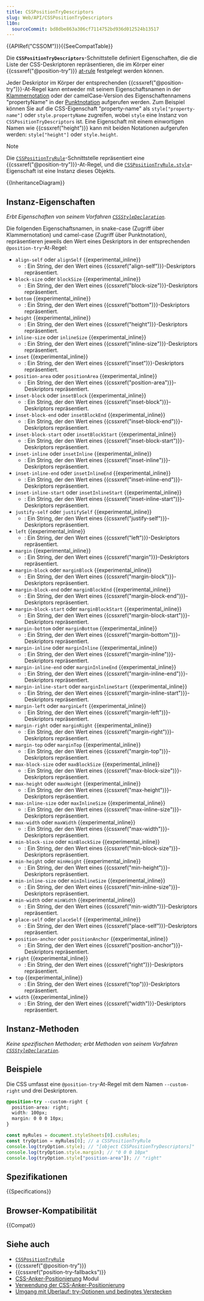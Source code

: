 ```yaml
---
title: CSSPositionTryDescriptors
slug: Web/API/CSSPositionTryDescriptors
l10n:
  sourceCommit: bd8dbe863a306cf7114752bd936d012524b13517
---
```


{{APIRef("CSSOM")}}{{SeeCompatTable}}

Die **`CSSPositionTryDescriptors`**-Schnittstelle definiert Eigenschaften, die die Liste der CSS-Deskriptoren repräsentieren, die im Körper einer {{cssxref("@position-try")}} [at-rule](/de/docs/Web/CSS/At-rule) festgelegt werden können.

Jeder Deskriptor im Körper der entsprechenden {{cssxref("@position-try")}}-At-Regel kann entweder mit seinem Eigenschaftsnamen in der [Klammernotation](/de/docs/Learn/JavaScript/Objects/Basics#bracket_notation) oder der camelCase-Version des Eigenschaftennamens "propertyName" in der [Punktnotation](/de/docs/Learn/JavaScript/Objects/Basics#dot_notation) aufgerufen werden. Zum Beispiel können Sie auf die CSS-Eigenschaft "property-name" als `style["property-name"]` oder `style.propertyName` zugreifen, wobei `style` eine Instanz von `CSSPositionTryDescriptors` ist. Eine Eigenschaft mit einem einwortigen Namen wie {{cssxref("height")}} kann mit beiden Notationen aufgerufen werden: `style["height"]` oder `style.height`.

> [!NOTE]
> Die [`CSSPositionTryRule`](/de/docs/Web/API/CSSPositionTryRule)-Schnittstelle repräsentiert eine {{cssxref("@position-try")}}-At-Regel, und die [`CSSPositionTryRule.style`](/de/docs/Web/API/CSSPositionTryRule/style)-Eigenschaft ist eine Instanz dieses Objekts.

{{InheritanceDiagram}}

## Instanz-Eigenschaften

_Erbt Eigenschaften von seinem Vorfahren [`CSSStyleDeclaration`](/de/docs/Web/API/CSSStyleDeclaration)._

Die folgenden Eigenschaftsnamen, in snake-case (Zugriff über Klammernotation) und camel-case (Zugriff über Punktnotation), repräsentieren jeweils den Wert eines Deskriptors in der entsprechenden `@position-try`-At-Regel:

- `align-self` oder `alignSelf` {{experimental_inline}}
  - : Ein String, der den Wert eines {{cssxref("align-self")}}-Deskriptors repräsentiert.
- `block-size` oder `blockSize` {{experimental_inline}}
  - : Ein String, der den Wert eines {{cssxref("block-size")}}-Deskriptors repräsentiert.
- `bottom` {{experimental_inline}}
  - : Ein String, der den Wert eines {{cssxref("bottom")}}-Deskriptors repräsentiert.
- `height` {{experimental_inline}}
  - : Ein String, der den Wert eines {{cssxref("height")}}-Deskriptors repräsentiert.
- `inline-size` oder `inlineSize` {{experimental_inline}}
  - : Ein String, der den Wert eines {{cssxref("inline-size")}}-Deskriptors repräsentiert.
- `inset` {{experimental_inline}}
  - : Ein String, der den Wert eines {{cssxref("inset")}}-Deskriptors repräsentiert.
- `position-area` oder `positionArea` {{experimental_inline}}
  - : Ein String, der den Wert eines {{cssxref("position-area")}}-Deskriptors repräsentiert.
- `inset-block` oder `insetBlock` {{experimental_inline}}
  - : Ein String, der den Wert eines {{cssxref("inset-block")}}-Deskriptors repräsentiert.
- `inset-block-end` oder `insetBlockEnd` {{experimental_inline}}
  - : Ein String, der den Wert eines {{cssxref("inset-block-end")}}-Deskriptors repräsentiert.
- `inset-block-start` oder `insetBlockStart` {{experimental_inline}}
  - : Ein String, der den Wert eines {{cssxref("inset-block-start")}}-Deskriptors repräsentiert.
- `inset-inline` oder `insetInline` {{experimental_inline}}
  - : Ein String, der den Wert eines {{cssxref("inset-inline")}}-Deskriptors repräsentiert.
- `inset-inline-end` oder `insetInlineEnd` {{experimental_inline}}
  - : Ein String, der den Wert eines {{cssxref("inset-inline-end")}}-Deskriptors repräsentiert.
- `inset-inline-start` oder `insetInlineStart` {{experimental_inline}}
  - : Ein String, der den Wert eines {{cssxref("inset-inline-start")}}-Deskriptors repräsentiert.
- `justify-self` oder `justifySelf` {{experimental_inline}}
  - : Ein String, der den Wert eines {{cssxref("justify-self")}}-Deskriptors repräsentiert.
- `left` {{experimental_inline}}
  - : Ein String, der den Wert eines {{cssxref("left")}}-Deskriptors repräsentiert.
- `margin` {{experimental_inline}}
  - : Ein String, der den Wert eines {{cssxref("margin")}}-Deskriptors repräsentiert.
- `margin-block` oder `marginBlock` {{experimental_inline}}
  - : Ein String, der den Wert eines {{cssxref("margin-block")}}-Deskriptors repräsentiert.
- `margin-block-end` oder `marginBlockEnd` {{experimental_inline}}
  - : Ein String, der den Wert eines {{cssxref("margin-block-end")}}-Deskriptors repräsentiert.
- `margin-block-start` oder `marginBlockStart` {{experimental_inline}}
  - : Ein String, der den Wert eines {{cssxref("margin-block-start")}}-Deskriptors repräsentiert.
- `margin-bottom` oder `marginBottom` {{experimental_inline}}
  - : Ein String, der den Wert eines {{cssxref("margin-bottom")}}-Deskriptors repräsentiert.
- `margin-inline` oder `marginInline` {{experimental_inline}}
  - : Ein String, der den Wert eines {{cssxref("margin-inline")}}-Deskriptors repräsentiert.
- `margin-inline-end` oder `marginInlineEnd` {{experimental_inline}}
  - : Ein String, der den Wert eines {{cssxref("margin-inline-end")}}-Deskriptors repräsentiert.
- `margin-inline-start` oder `marginInlineStart` {{experimental_inline}}
  - : Ein String, der den Wert eines {{cssxref("margin-inline-start")}}-Deskriptors repräsentiert.
- `margin-left` oder `marginLeft` {{experimental_inline}}
  - : Ein String, der den Wert eines {{cssxref("margin-left")}}-Deskriptors repräsentiert.
- `margin-right` oder `marginRight` {{experimental_inline}}
  - : Ein String, der den Wert eines {{cssxref("margin-right")}}-Deskriptors repräsentiert.
- `margin-top` oder `marginTop` {{experimental_inline}}
  - : Ein String, der den Wert eines {{cssxref("margin-top")}}-Deskriptors repräsentiert.
- `max-block-size` oder `maxBlockSize` {{experimental_inline}}
  - : Ein String, der den Wert eines {{cssxref("max-block-size")}}-Deskriptors repräsentiert.
- `max-height` oder `maxHeight` {{experimental_inline}}
  - : Ein String, der den Wert eines {{cssxref("max-height")}}-Deskriptors repräsentiert.
- `max-inline-size` oder `maxInlineSize` {{experimental_inline}}
  - : Ein String, der den Wert eines {{cssxref("max-inline-size")}}-Deskriptors repräsentiert.
- `max-width` oder `maxWidth` {{experimental_inline}}
  - : Ein String, der den Wert eines {{cssxref("max-width")}}-Deskriptors repräsentiert.
- `min-block-size` oder `minBlockSize` {{experimental_inline}}
  - : Ein String, der den Wert eines {{cssxref("min-block-size")}}-Deskriptors repräsentiert.
- `min-height` oder `minHeight` {{experimental_inline}}
  - : Ein String, der den Wert eines {{cssxref("min-height")}}-Deskriptors repräsentiert.
- `min-inline-size` oder `minInlineSize` {{experimental_inline}}
  - : Ein String, der den Wert eines {{cssxref("min-inline-size")}}-Deskriptors repräsentiert.
- `min-width` oder `minWidth` {{experimental_inline}}
  - : Ein String, der den Wert eines {{cssxref("min-width")}}-Deskriptors repräsentiert.
- `place-self` oder `placeSelf` {{experimental_inline}}
  - : Ein String, der den Wert eines {{cssxref("place-self")}}-Deskriptors repräsentiert.
- `position-anchor` oder `positionAnchor` {{experimental_inline}}
  - : Ein String, der den Wert eines {{cssxref("position-anchor")}}-Deskriptors repräsentiert.
- `right` {{experimental_inline}}
  - : Ein String, der den Wert eines {{cssxref("right")}}-Deskriptors repräsentiert.
- `top` {{experimental_inline}}
  - : Ein String, der den Wert eines {{cssxref("top")}}-Deskriptors repräsentiert.
- `width` {{experimental_inline}}
  - : Ein String, der den Wert eines {{cssxref("width")}}-Deskriptors repräsentiert.

## Instanz-Methoden

_Keine spezifischen Methoden; erbt Methoden von seinem Vorfahren [`CSSStyleDeclaration`](/de/docs/Web/API/CSSStyleDeclaration)._

## Beispiele

Die CSS umfasst eine `@position-try`-At-Regel mit dem Namen `--custom-right` und drei Deskriptoren.

```css
@position-try --custom-right {
  position-area: right;
  width: 100px;
  margin: 0 0 0 10px;
}
```

```js
const myRules = document.styleSheets[0].cssRules;
const tryOption = myRules[0]; // a CSSPositionTryRule
console.log(tryOption.style); // "[object CSSPositionTryDescriptors]"
console.log(tryOption.style.margin); // "0 0 0 10px"
console.log(tryOption.style["position-area"]); // "right"
```

## Spezifikationen

{{Specifications}}

## Browser-Kompatibilität

{{Compat}}

## Siehe auch

- [`CSSPositionTryRule`](/de/docs/Web/API/CSSPositionTryRule)
- {{cssxref("@position-try")}}
- {{cssxref("position-try-fallbacks")}}
- [CSS-Anker-Positionierung](/de/docs/Web/CSS/CSS_anchor_positioning) Modul
- [Verwendung der CSS-Anker-Positionierung](/de/docs/Web/CSS/CSS_anchor_positioning/Using)
- [Umgang mit Überlauf: try-Optionen und bedingtes Verstecken](/de/docs/Web/CSS/CSS_anchor_positioning/Try_options_hiding)
